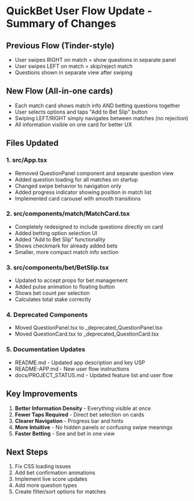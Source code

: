 # QuickBet User Flow Update - Summary of Changes

## Previous Flow (Tinder-style)
- User swipes RIGHT on match = show questions in separate panel
- User swipes LEFT on match = skip/reject match
- Questions shown in separate view after swiping

## New Flow (All-in-one cards)
- Each match card shows match info AND betting questions together
- User selects options and taps "Add to Bet Slip" button
- Swiping LEFT/RIGHT simply navigates between matches (no rejection)
- All information visible on one card for better UX

## Files Updated

### 1. **src/App.tsx**
- Removed QuestionPanel component and separate question view
- Added question loading for all matches on startup
- Changed swipe behavior to navigation only
- Added progress indicator showing position in match list
- Implemented card carousel with smooth transitions

### 2. **src/components/match/MatchCard.tsx**
- Completely redesigned to include questions directly on card
- Added betting option selection UI
- Added "Add to Bet Slip" functionality
- Shows checkmark for already added bets
- Smaller, more compact match info section

### 3. **src/components/bet/BetSlip.tsx**
- Updated to accept props for bet management
- Added pulse animation to floating button
- Shows bet count per selection
- Calculates total stake correctly

### 4. **Deprecated Components**
- Moved QuestionPanel.tsx to _deprecated_QuestionPanel.tsx
- Moved QuestionCard.tsx to _deprecated_QuestionCard.tsx

### 5. **Documentation Updates**
- README.md - Updated app description and key USP
- README-APP.md - New user flow instructions
- docs/PROJECT_STATUS.md - Updated feature list and user flow

## Key Improvements

1. **Better Information Density** - Everything visible at once
2. **Fewer Taps Required** - Direct bet selection on cards
3. **Clearer Navigation** - Progress bar and hints
4. **More Intuitive** - No hidden panels or confusing swipe meanings
5. **Faster Betting** - See and bet in one view

## Next Steps

1. Fix CSS loading issues
2. Add bet confirmation animations
3. Implement live score updates
4. Add more question types
5. Create filter/sort options for matches